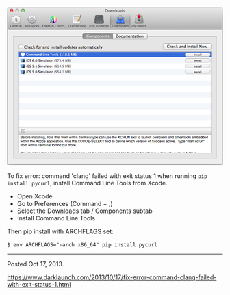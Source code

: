 <img alt="" src="/img/uploads/2013-10/xcode-install-command-line-tools.png" />

To fix error: command 'clang' failed with exit status 1 when running `pip install pycurl`, install Command Line Tools from Xcode.

* Open Xcode
* Go to Preferences (Command + ,)
* Select the Downloads tab / Components subtab
* Install Command Line Tools

Then pip install with ARCHFLAGS set:

```
$ env ARCHFLAGS="-arch x86_64" pip install pycurl
```

---

Posted Oct 17, 2013.

https://www.darklaunch.com/2013/10/17/fix-error-command-clang-failed-with-exit-status-1.html
